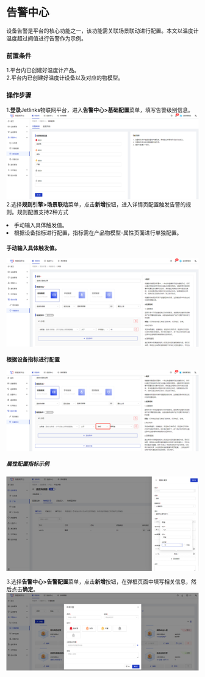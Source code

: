 # 告警中心
设备告警是平台的核心功能之一，该功能需关联场景联动进行配置。本文以温度计温度超过阀值进行告警作为示例。

### 前置条件
1.平台内已创建好温度计产品。</br>
2.平台内已创建好温度计设备以及对应的物模型。</br>

### 操作步骤
1.**登录**Jetlinks物联网平台，进入**告警中心>基础配置**菜单，填写告警级别信息。</br>
![](./img/247.png)
2.选择**规则引擎>场景联动**菜单，点击**新增**按钮，进入详情页配置触发告警的规则。规则配置支持2种方式</br>
<li>手动输入具体触发值。</li>
<li>根据设备指标进行配置，指标需在产品物模型-属性页面进行单独配置。</li>

#### 手动输入具体触发值。
![](./img/248.png)

#### 根据设备指标进行配置
![](./img/249.png)

##### 属性配置指标示例
![](./img/250.png)

3.选择**告警中心>告警配置**菜单，点击**新增**按钮，在弹框页面中填写相关信息，然后点击**确定**。</br>
![](./img/251.png)
